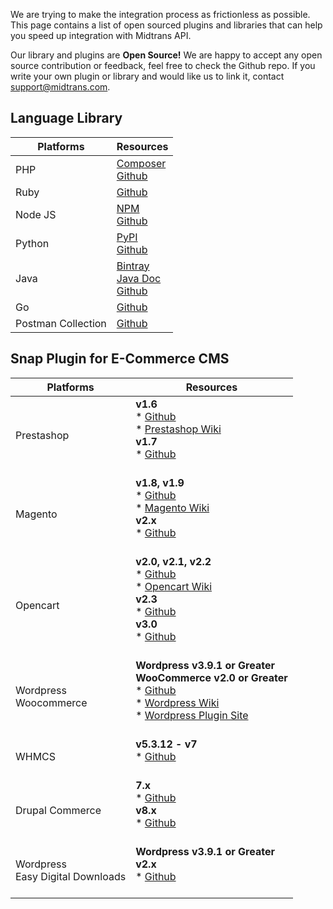 We are trying to make the integration process as frictionless as possible. This page contains a list of open sourced plugins and libraries that can help you speed up integration with Midtrans API.

Our library and plugins are **Open Source!** We are happy to accept any open source contribution or feedback, feel free to check the Github repo. If you write your own plugin or library and would like us to link it, contact [support@midtrans.com](mailto:support@midtrans.com "support email").

## Language Library

|Platforms | Resources |
|---|---|
|PHP|[Composer](https://packagist.org/packages/midtrans/midtrans-php)<br>[Github](https://github.com/Midtrans/midtrans-php)|
|Ruby|[Github](https://github.com/veritrans/veritrans-ruby)|
|Node JS|[NPM](https://www.npmjs.org/package/midtrans-client)<br>[Github](https://github.com/Midtrans/midtrans-nodejs-client)|
|Python|[PyPI](https://pypi.org/project/midtransclient/1.0.6/)<br>[Github](https://github.com/Midtrans/midtrans-python-client)|
|Java|[Bintray](https://bintray.com/midtrans/midtrans-java/com.midtrans)<br>[Java Doc](https://midtrans.github.io/midtrans-java/index.html)<br>[Github](https://github.com/Midtrans/midtrans-java)|
|Go|[Github](https://github.com/veritrans/go-midtrans)|
|Postman Collection| [Github](https://github.com/Midtrans/Midtrans-Payment-API-Postman-Collections)|

## Snap Plugin for E-Commerce CMS

|Platforms | Resources |
|---|---|
|Prestashop| **v1.6**<br /> * [Github](https://github.com/veritrans/SNAP-Prestashop)<br /> * [Prestashop Wiki](https://github.com/veritrans/SNAP-Prestashop/wiki)<br />**v1.7**<br /> * [Github](https://github.com/veritrans/SNAP-Prestashop)<br /><br>|
|Magento|**v1.8, v1.9**<br /> * [Github](https://github.com/veritrans/SNAP-Magento)<br /> * [Magento Wiki](https://github.com/veritrans/SNAP-Magento/wiki)<br />**v2.x**<br /> * [Github](https://github.com/Midtrans/Midtrans-Magento2)<br /><br />|
|Opencart|**v2.0, v2.1, v2.2**<br /> * [Github](https://github.com/veritrans/SNAP-Opencart)<br /> * [Opencart Wiki](https://github.com/veritrans/SNAP-Opencart/wiki)<br>**v2.3**<br /> * [Github](https://github.com/Midtrans/SNAP-Opencart-2.3/)<br />**v3.0**<br /> * [Github](https://github.com/Midtrans/Midtrans-Opencart3/)<br /><br />|
|Wordpress <br> Woocommerce|**Wordpress v3.9.1 or Greater**<br />**WooCommerce v2.0 or Greater**<br /> * [Github](https://github.com/veritrans/SNAP-Woocommerce)<br /> * [Wordpress Wiki](https://github.com/veritrans/SNAP-Woocommerce/wiki)<br /> * [Wordpress Plugin Site](https://wordpress.org/plugins/midtrans-woocommerce/)<br /><br /> |
|WHMCS| **v5.3.12 - v7**<br /> * [Github](https://github.com/veritrans/SNAP-whmcs)<br /><br />|
|Drupal Commerce|**7.x**<br /> * [Github](https://github.com/Midtrans/Midtrans-Drupal7)<br />**v8.x**<br /> * [Github](https://github.com/Midtrans/Midtrans-Drupal8)<br /><br /> |
|Wordpress <br> Easy Digital Downloads|**Wordpress v3.9.1 or Greater**<br />**v2.x**<br /> * [Github](https://github.com/Midtrans/midtrans-edd)<br /><br /> |
